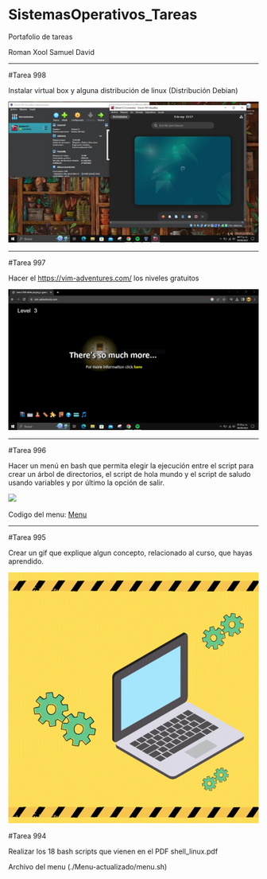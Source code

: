 # SistemasOperativos_Tareas
Portafolio de tareas

Roman Xool Samuel David
___________________________

#Tarea 998

Instalar virtual box y alguna distribución de linux (Distribución Debian)

<a href="https://github.com/samuelroman1/SistemasOperativos_Tareas/blob/main/Debian12.PNG" target="_blank"> <img src="/Debian12.PNG"/></a>

___________________________

#Tarea 997

Hacer el https://vim-adventures.com/ los niveles gratuitos

<a href="https://github.com/samuelroman1/SistemasOperativos_Tareas/blob/main/Vim%20Adventures%20lv3.PNG" target="_blank"> <img src="/Vim%20Adventures%20lv3.PNG"/></a>

___________________________

#Tarea 996

Hacer un menú en bash que permita elegir la ejecución entre el script para crear un árbol de directorios, 
el script de hola mundo y el script de saludo usando variables y por último la opción de salir.

<a href="https://asciinema.org/a/34Ck13r3H5P2RgKpSXgOi90ju" target="_blank"><img src="https://asciinema.org/a/34Ck13r3H5P2RgKpSXgOi90ju.svg" /></a>

Codigo del menu:
<a href="https://github.com/samuelroman1/SistemasOperativos_Tareas/blob/main/menu.txt" target="_blank"> Menu</a>


___________________________

#Tarea 995

Crear un gif que explique algun concepto, relacionado al curso, que hayas aprendido.

![Gifs](https://github.com/samuelroman1/SistemasOperativos_Tareas/blob/main/GifS.gif)


#Tarea 994

Realizar los 18 bash scripts que vienen en el PDF shell_linux.pdf

Archivo del menu (./Menu-actualizado/menu.sh)







